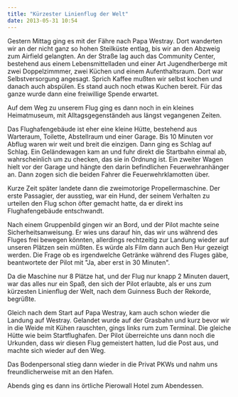 ```yaml
---
title: "Kürzester Linienflug der Welt"
date: 2013-05-31 10:54
---
```

Gestern Mittag ging es mit der Fähre nach Papa Westray. Dort wanderten wir an der nicht ganz so hohen Steilküste entlag, bis wir an den Abzweig zum Airfield gelangten. An der Straße lag auch das Community Center, bestehend aus einem Lebensmittelladen und einer Art Jugendherberge mit zwei Doppelzimmmer, zwei Küchen und einem Aufenthaltsraum. Dort war Selbstversorgung angesagt. Sprich Kaffee mußten wir selbst kochen und danach auch abspülen. Es stand auch noch etwas Kuchen bereit. Für das ganze wurde dann eine freiwillige Spende erwartet.

<!--more-->

Auf dem Weg zu unserem Flug ging es dann noch in ein kleines Heimatmuseum, mit Alltagsgegenständeh aus längst vegangenen Zeiten.

Das Flughafengebäude ist eher eine kleine Hütte, bestehend aus Warteraum, Toilette, Abstellraum und einer Garage. Bis 10 Minuten vor Abflug waren wir weit und breit die einzigen. Dann ging es Schlag auf Schlag. Ein Geländewagen kam an und fuhr direkt die Startbahn einmal ab, wahrscheinlich um zu checken, das sie in Ordnung ist. Ein zweiter Wagen hielt vor der Garage und hängte den darin befindlichen Feuerwehranhänger an. Dann zogen sich die beiden Fahrer die Feuerwehrklamotten über.

Kurze Zeit später landete dann die zweimotorige Propellermaschine. Der erste Passagier, der ausstieg, war ein Hund, der seinem Verhalten zu urteilen den Flug schon öfter gemacht hatte, da er direkt ins Flughafengebäude entschwandt.

Nach einem Gruppenbild gingen wir an Bord, und der Pilot machte seine Sicherheitsanweisung. Er wies uns darauf hin, das wir uns während des Fluges frei bewegen könnten, allerdings rechtzeitig zur Landung wieder auf unseren Plätzen sein müßten. Es würde als Film dann auch Ben Hur gezeigt werden. Die Frage ob es irgendwelche Getränke während des Fluges gäbe, beantwortete der Pilot mit "Ja, aber erst in 30 Minuten".

Da die Maschine nur 8 Plätze hat, und der Flug nur knapp 2 Minuten dauert, war das alles nur ein Spaß, den sich der Pilot erlaubte, als er uns zum kürzesten Linienflug der Welt, nach dem Guinness Buch der Rekorde, begrüßte.

Gleich nach dem Start auf Papa Westray, kam auch schon wieder die Landung auf Westray. Gelandet wurde auf der Grasbahn und kurz bevor wir in die Weide mit Kühen rauschten, gings links rum zum Terminal. Die gleiche Hütte wie beim Startflughafen. Der Pilot überreichte uns dann noch die Urkunden, dass wir diesen Flug gemeistert hatten, lud die Post aus, und machte sich wieder auf den Weg.

Das Bodenpersonal stieg dann wieder in die Privat PKWs und nahm uns freundlicherweise mit an den Hafen.

Abends ging es dann ins örtliche Pierowall Hotel zum Abendessen.
